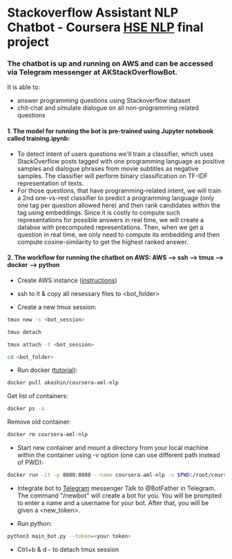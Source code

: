 # Stackoverflow Assistant NLP Chatbot - Coursera [HSE NLP](https://www.coursera.org/learn/language-processing) final project
### The chatbot is up and running on AWS and can be accessed via Telegram messenger at AKStackOverflowBot. 

It is able to:
- answer programming questions using Stackoverflow dataset 
- chit-chat and simulate dialogue on all non-programming related questions

#### 1. The model for running the bot is pre-trained using Jupyter notebook called training.ipynb:
- To detect intent of users questions we'll train a classifier, which uses StackOverflow posts tagged with one programming language as positive samples and
dialogue phrases from movie subtitles as negative samples. The classifier will perform binary classification on TF-IDF representation of texts.
- For those questions, that have programming-related intent, we will train a 2nd one-vs-rest classifier to predict a programming language 
(only one tag per question allowed here) and then rank candidates within the tag using embeddings. Since it is costly to compute such representations for possible
answers in real time, we will create a databse with precomputed representations. Then, when we get a question in real time, we only need to compute its embedding and then
compute cosine-similarity to get the highest ranked answer.

#### 2. The workflow for running the chatbot on AWS: AWS --> ssh --> tmux --> docker --> python

- Create AWS instance ([instructions](https://github.com/hse-aml/natural-language-processing/blob/master/AWS-tutorial.md))

- ssh to it & copy all nesessary files to <bot_folder>

- Create a new tmux session:
```sh
tmux new -s <bot_session>
```
```sh
tmux detach
```
```sh
tmux attach -t <bot_session>
```
```sh
cd <bot_folder>
```

- Run docker ([tutorial](https://github.com/hse-aml/natural-language-processing/blob/master/Docker-tutorial.md)):
```sh
docker pull akashin/coursera-aml-nlp
```
Get list of containers: 
```sh
docker ps -a
```
Remove old container: 
```sh
docker rm coursera-aml-nlp
```
- Start new container and mount a directory from your local machine within the container using -v option (one can use different path instead of PWD):
```sh
docker run -it -p 8080:8080 --name coursera-aml-nlp -v $PWD:/root/coursera akashin/coursera-aml-nlp
```

- Integrate bot to [Telegram](https://telegram.org) messenger
Talk to @BotFather in Telegram. The command "/newbot" will create a bot for you. You will be prompted to enter a name and a username for your bot. After that, you will be given a <new_token>.

- Run python:
```sh
python3 main_bot.py --token=<your token>
```
- Ctrl+b & d - to detach tmux session